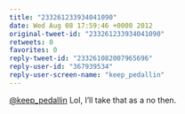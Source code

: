 ```yaml
---
title: "233261233934041090"
date: Wed Aug 08 17:59:46 +0000 2012
original-tweet-id: "233261233934041090"
retweets: 0
favorites: 0
reply-tweet-id: "233261082007965696"
reply-user-id: "367939534"
reply-user-screen-name: "keep_pedallin"
---
```

<a href="https://twitter.com/keep_pedallin">@keep_pedallin</a> Lol, I’ll take that as a no then.
